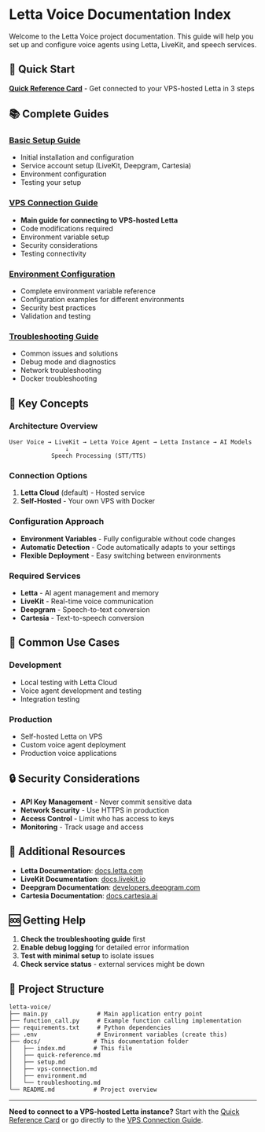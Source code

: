 # Letta Voice Documentation Index

Welcome to the Letta Voice project documentation. This guide will help you set up and configure voice agents using Letta, LiveKit, and speech services.

## 🚀 Quick Start

**[Quick Reference Card](quick-reference.md)** - Get connected to your VPS-hosted Letta in 3 steps

## 📚 Complete Guides

### [Basic Setup Guide](setup.md)
- Initial installation and configuration
- Service account setup (LiveKit, Deepgram, Cartesia)
- Environment configuration
- Testing your setup

### [VPS Connection Guide](vps-connection.md)
- **Main guide for connecting to VPS-hosted Letta**
- Code modifications required
- Environment variable setup
- Security considerations
- Testing connectivity

### [Environment Configuration](environment.md)
- Complete environment variable reference
- Configuration examples for different environments
- Security best practices
- Validation and testing

### [Troubleshooting Guide](troubleshooting.md)
- Common issues and solutions
- Debug mode and diagnostics
- Network troubleshooting
- Docker troubleshooting

## 🔧 Key Concepts

### Architecture Overview
```
User Voice → LiveKit → Letta Voice Agent → Letta Instance → AI Models
                ↓
            Speech Processing (STT/TTS)
```

### Connection Options
1. **Letta Cloud** (default) - Hosted service
2. **Self-Hosted** - Your own VPS with Docker

### Configuration Approach
- **Environment Variables** - Fully configurable without code changes
- **Automatic Detection** - Code automatically adapts to your settings
- **Flexible Deployment** - Easy switching between environments

### Required Services
- **Letta** - AI agent management and memory
- **LiveKit** - Real-time voice communication
- **Deepgram** - Speech-to-text conversion
- **Cartesia** - Text-to-speech conversion

## 🎯 Common Use Cases

### Development
- Local testing with Letta Cloud
- Voice agent development and testing
- Integration testing

### Production
- Self-hosted Letta on VPS
- Custom voice agent deployment
- Production voice applications

## 🔒 Security Considerations

- **API Key Management** - Never commit sensitive data
- **Network Security** - Use HTTPS in production
- **Access Control** - Limit who has access to keys
- **Monitoring** - Track usage and access

## 📖 Additional Resources

- **Letta Documentation**: [docs.letta.com](https://docs.letta.com)
- **LiveKit Documentation**: [docs.livekit.io](https://docs.livekit.io)
- **Deepgram Documentation**: [developers.deepgram.com](https://developers.deepgram.com)
- **Cartesia Documentation**: [docs.cartesia.ai](https://docs.cartesia.ai)

## 🆘 Getting Help

1. **Check the troubleshooting guide** first
2. **Enable debug logging** for detailed error information
3. **Test with minimal setup** to isolate issues
4. **Check service status** - external services might be down

## 📝 Project Structure

```
letta-voice/
├── main.py              # Main application entry point
├── function_call.py     # Example function calling implementation
├── requirements.txt     # Python dependencies
├── .env                 # Environment variables (create this)
├── docs/               # This documentation folder
│   ├── index.md        # This file
│   ├── quick-reference.md
│   ├── setup.md
│   ├── vps-connection.md
│   ├── environment.md
│   └── troubleshooting.md
└── README.md           # Project overview
```

---

**Need to connect to a VPS-hosted Letta instance?** Start with the [Quick Reference Card](quick-reference.md) or go directly to the [VPS Connection Guide](vps-connection.md). 